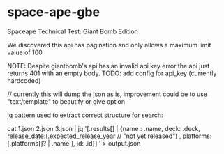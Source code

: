 # space-ape-gbe
Spaceape Technical Test: Giant Bomb Edition

We discovered this api has pagination and only allows a maximum limit value of 100



NOTE:
Despite giantbomb's api has an invalid api key error the api just returns 401 with an empty body.
TODO:
add config for api_key (currently hardcoded)


// currently this will dump the json as is, improvement could be to use "text/template" to beautify or give option

jq pattern used to extract correct structure for search:

cat 1.json 2.json 3.json | jq  '[.results[] | {name : .name, deck: .deck, release_date:(.expected_release_year // "not yet released") , platforms: [.platforms[]? | .name ], id: .id}] ' > output.json